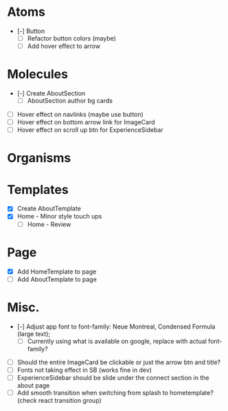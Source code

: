 # Atoms
- [-] Button
  - [ ] Refactor button colors (maybe)
  - [ ] Add hover effect to arrow

# Molecules
- [-] Create AboutSection
  - [ ] AboutSection author bg cards
- [ ] Hover effect on navlinks (maybe use button)
- [ ] Hover effect on bottom arrow link for ImageCard
- [ ] Hover effect on scroll up btn for ExperienceSidebar

# Organisms

# Templates
- [x] Create AboutTemplate
- [x] Home - Minor style touch ups
  - [ ] Home - Review

# Page
- [x] Add HomeTemplate to page
- [ ] Add AboutTemplate to page

# Misc.
- [-] Adjust app font to font-family: Neue Montreal, Condensed Formula (large text);
  - [ ] Currently using what is available on google, replace with actual font-family?
- [ ] Should the entire ImageCard be clickable or just the arrow btn and title?
- [ ] Fonts not taking effect in SB (works fine in dev)
- [ ] ExperienceSidebar should be slide under the connect section in the about page
- [ ] Add smooth transition when switching from splash to hometemplate? (check react transition group)
